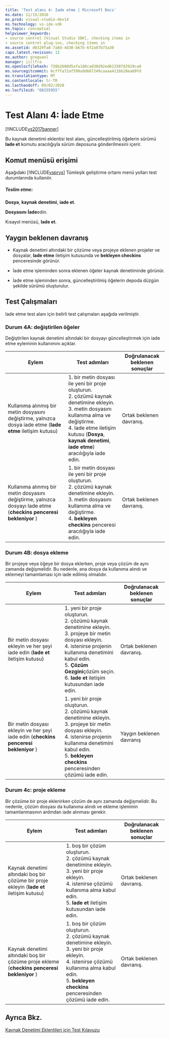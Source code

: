 ```yaml
---
title: 'Test alanı 4: Iade etme | Microsoft Docs'
ms.date: 11/15/2016
ms.prod: visual-studio-dev14
ms.technology: vs-ide-sdk
ms.topic: conceptual
helpviewer_keywords:
- source control [Visual Studio SDK], checking items in
- source control plug-ins, checking items in
ms.assetid: d0329fa8-7a8d-4d30-b67b-6f2a97b75a30
caps.latest.revision: 12
ms.author: gregvanl
manager: jillfra
ms.openlocfilehash: 738b2608d5afa188cad38d92ed613307d2919ca0
ms.sourcegitcommit: 6cfffa72af599a9d667249caaaa411bb28ea69fd
ms.translationtype: MT
ms.contentlocale: tr-TR
ms.lasthandoff: 09/02/2020
ms.locfileid: "68155955"
---
```

# <a name="test-area-4-check-in"></a>Test Alanı 4: İade Etme
[!INCLUDE[vs2017banner](../../includes/vs2017banner.md)]

Bu kaynak denetimi eklentisi test alanı, güncelleştirilmiş öğelerin sürümü **Iade et** komutu aracılığıyla sürüm deposuna gönderilmesini içerir.  
  
## <a name="command-menu-access"></a>Komut menüsü erişimi  
 Aşağıdaki [!INCLUDE[vsprvs](../../includes/vsprvs-md.md)] Tümleşik geliştirme ortamı menü yolları test durumlarında kullanılır.  
  
##### <a name="check-in"></a>Teslim etme:  
 **Dosya**, **kaynak denetimi**, **iade et**.  
  
 **Dosyasını** **İade**edin.  
  
 Kısayol menüsü, **Iade et**.  
  
## <a name="common-expected-behavior"></a>Yaygın beklenen davranış  
  
- Kaynak denetimi altındaki bir çözüme veya projeye eklenen projeler ve dosyalar, **Iade etme** iletişim kutusunda ve **bekleyen checkins** penceresinde görünür.  
  
- İade etme işleminden sonra eklenen öğeler kaynak denetiminde görünür.  
  
- İade etme işleminden sonra, güncelleştirilmiş öğelerin depoda düzgün şekilde sürümü oluşturulur.  
  
## <a name="test-cases"></a>Test Çalışmaları  
 Iade etme test alanı için belirli test çalışmaları aşağıda verilmiştir.  
  
### <a name="case-4a-modified-items"></a>Durum 4A: değiştirilen öğeler  
 Değiştirilen kaynak denetimi altındaki bir dosyayı güncelleştirmek için iade etme eyleminin kullanımını açıklar.  
  
|Eylem|Test adımları|Doğrulanacak beklenen sonuçlar|  
|------------|----------------|--------------------------------|  
|Kullanıma alınmış bir metin dosyasını değiştirme, yalnızca dosya iade etme (**Iade etme** iletişim kutusu)|1. bir metin dosyası ile yeni bir proje oluşturun.<br />2. çözümü kaynak denetimine ekleyin.<br />3. metin dosyasını kullanıma alma ve değiştirme.<br />4. Iade etme iletişim kutusu (**Dosya**, **kaynak denetimi**, **iade etme**) aracılığıyla iade edin.|Ortak beklenen davranış.|  
|Kullanıma alınmış bir metin dosyasını değiştirme, yalnızca dosyayı Iade etme (**checkins penceresi bekleniyor** )|1. bir metin dosyası ile yeni bir proje oluşturun.<br />2. çözümü kaynak denetimine ekleyin.<br />3. metin dosyasını kullanıma alma ve değiştirme.<br />4. **bekleyen checkins** penceresi aracılığıyla iade edin.|Ortak beklenen davranış.|  
  
### <a name="case-4b-adding-files"></a>Durum 4B: dosya ekleme  
 Bir projeye veya öğeye bir dosya eklerken, proje veya çözüm de aynı zamanda değişmelidir. Bu nedenle, ana dosya da kullanıma alındı ve eklemeyi tamamlaması için iade edilmiş olmalıdır.  
  
|Eylem|Test adımları|Doğrulanacak beklenen sonuçlar|  
|------------|----------------|--------------------------------|  
|Bir metin dosyası ekleyin ve her şeyi iade edin (**Iade et** iletişim kutusu)|1. yeni bir proje oluşturun.<br />2. çözümü kaynak denetimine ekleyin.<br />3. projeye bir metin dosyası ekleyin.<br />4. istenirse projenin kullanıma denetimini kabul edin.<br />5. **Çözüm Gezgini**çözüm seçin.<br />6. **Iade et** iletişim kutusundan iade edin.|Ortak beklenen davranış.|  
|Bir metin dosyası ekleyin ve her şeyi iade edin (**checkins penceresi bekleniyor** )|1. yeni bir proje oluşturun.<br />2. çözümü kaynak denetimine ekleyin.<br />3. projeye bir metin dosyası ekleyin.<br />4. istenirse projenin kullanıma denetimini kabul edin.<br />5. **bekleyen checkins** penceresinden çözümü iade edin.|Yaygın beklenen davranış|  
  
### <a name="case-4c-adding-projects"></a>Durum 4c: proje ekleme  
 Bir çözüme bir proje eklenirken çözüm de aynı zamanda değişmelidir. Bu nedenle, çözüm dosyası da kullanıma alındı ve ekleme işleminin tamamlanmasının ardından iade alınması gerekir.  
  
|Eylem|Test adımları|Doğrulanacak beklenen sonuçlar|  
|------------|----------------|--------------------------------|  
|Kaynak denetimi altındaki boş bir çözüme bir proje ekleyin (**Iade et** iletişim kutusu)|1. boş bir çözüm oluşturun.<br />2. çözümü kaynak denetimine ekleyin.<br />3. yeni bir proje ekleyin.<br />4. istenirse çözümü kullanıma alma kabul edin.<br />5. **Iade et** iletişim kutusundan iade edin.|Ortak beklenen davranış.|  
|Kaynak denetimi altındaki boş bir çözüme proje ekleme (**checkins penceresi bekleniyor** )|1. boş bir çözüm oluşturun.<br />2. çözümü kaynak denetimine ekleyin.<br />3. yeni bir proje ekleyin.<br />4. istenirse çözümü kullanıma alma kabul edin.<br />5. **bekleyen checkins** penceresinden çözümü iade edin.|Ortak beklenen davranış.|  
  
## <a name="see-also"></a>Ayrıca Bkz.  
 [Kaynak Denetimi Eklentileri için Test Kılavuzu](../../extensibility/internals/test-guide-for-source-control-plug-ins.md)

